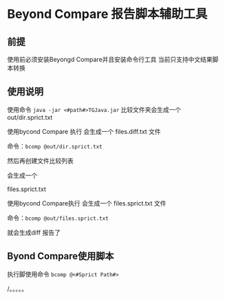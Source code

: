 # Beyond Compare 报告脚本辅助工具

## 前提

使用前必须安装Beyongd Compare并且安装命令行工具
当前只支持中文结果脚本转换

## 使用说明

使用命令 `java -jar <#path#>TGJava.jar`
比较文件夹会生成一个 out/dir.sprict.txt

使用bycond Compare 执行 会生成一个 files.diff.txt 文件

命令：`bcomp @out/dir.sprict.txt`


然后再创建文件比较列表

会生成一个 

files.sprict.txt

使用bycond Compare执行 会生成一个 files.sprict.txt 文件

命令：`bcomp @out/files.sprict.txt`

就会生成diff 报告了




## Byond Compare使用脚本

执行脚使用命令 `bcomp @<#Sprict Path#>`

/。。。。。
